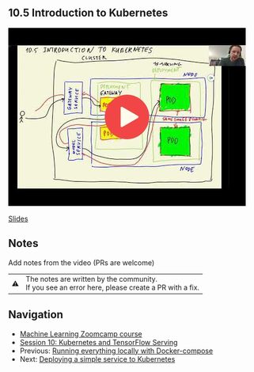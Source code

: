 
## 10.5 Introduction to Kubernetes

<a href="https://www.youtube.com/watch?v=UjVkpszDzgk&list=PL3MmuxUbc_hIhxl5Ji8t4O6lPAOpHaCLR"><img src="images/thumbnail-10-05.jpg"></a>
 

[Slides](https://www.slideshare.net/AlexeyGrigorev/ml-zoomcamp-10-kubernetes)


## Notes

Add notes from the video (PRs are welcome)


<table>
   <tr>
      <td>⚠️</td>
      <td>
         The notes are written by the community. <br>
         If you see an error here, please create a PR with a fix.
      </td>
   </tr>
</table>


## Navigation

* [Machine Learning Zoomcamp course](../)
* [Session 10: Kubernetes and TensorFlow Serving](./)
* Previous: [Running everything locally with Docker-compose](04-docker-compose.md)
* Next: [Deploying a simple service to Kubernetes](06-kubernetes-simple-service.md)